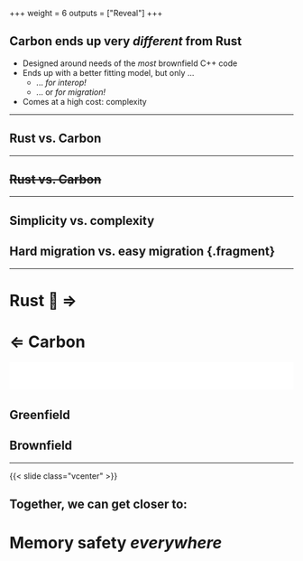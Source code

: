 +++
weight = 6
outputs = ["Reveal"]
+++

## Carbon ends up very _different_ from Rust

- Designed around needs of the _most_ brownfield C++ code
- Ends up with a better fitting model, but only ...
  - ... _for interop!_
  - ... or _for migration!_
- Comes at a high cost: complexity

---

## Rust vs. Carbon

---

## ~~Rust vs. Carbon~~

---

## Simplicity vs. complexity

## Hard migration vs. easy migration {.fragment}

---

<div class="hana-grid r-stretch">
<div class="rust-with-arrow">

# Rust 🦀 <span style="display: inline-block; transform: scale(-1, 1)">⇐</span>

</div>
<div class="carbon-with-arrow">

# ⇐ Carbon

</div>

<div class="arrow">
  <img src="arrow.svg"/>
</div>
<div class="greenfield"><h2>Greenfield</h2></div>
<div class="brownfield"><h2>Brownfield</h2></div>

</div>

---

{{< slide class="vcenter" >}}

## Together, we can get closer to:

# Memory safety _everywhere_
